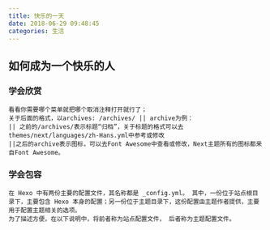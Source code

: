 ```yaml
---
title: 快乐的一天
date: 2018-06-29 09:48:45
categories: 生活
---
```

## 如何成为一个快乐的人
### 学会欣赏
	看看你需要哪个菜单就把哪个取消注释打开就行了；
	关于后面的格式，以archives: /archives/ || archive为例：
	|| 之前的/archives/表示标题“归档”，关于标题的格式可以去themes/next/languages/zh-Hans.yml中参考或修改
	||之后的archive表示图标，可以去Font Awesome中查看或修改，Next主题所有的图标都来自Font Awesome。
<!-- more -->
### 学会包容
	在 Hexo 中有两份主要的配置文件，其名称都是 _config.yml。 其中，一份位于站点根目录下，主要包含 Hexo 本身的配置；另一份位于主题目录下，这份配置由主题作者提供，主要用于配置主题相关的选项。
	为了描述方便，在以下说明中，将前者称为站点配置文件， 后者称为主题配置文件。